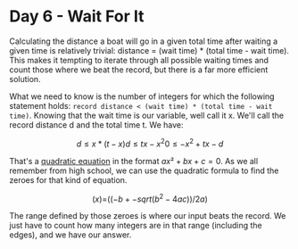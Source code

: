 # Day 6 - Wait For It

Calculating the distance a boat will go in a given total time after waiting a given time is relatively trivial: distance = (wait time) * (total time - wait time). This makes it tempting to iterate through all possible waiting times and count those where we beat the record, but there is a far more efficient solution.

What we need to know is the number of integers for which the following statement holds: `record distance < (wait time) * (total time - wait time)`. Knowing that the wait time is our variable, well call it x. We'll call the record distance d and the total time t. We have:

```math
d \le x * (t - x)

d \le tx - x^2

0 \le -x^2 + tx - d

```

That's a [quadratic equation](https://en.wikipedia.org/wiki/Quadratic_equation) in the format $ax² + bx + c = 0$. As we all remember from high school, we can use the quadratic formula to find the zeroes for that kind of equation.

$$
\left(x) = \right((-b +- sqrt(b^2 -4ac))/2a)
$$

The range defined by those zeroes is where our input beats the record. We just have to count how many integers are in that range (including the edges), and we have our answer.

